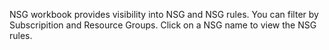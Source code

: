 NSG workbook provides visibility into NSG and NSG rules. You can filter by Subscripition and Resource Groups. Click on a NSG name to view the NSG rules.
